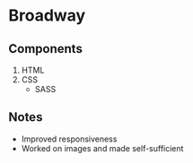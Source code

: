 # Broadway

## Components

1. HTML
2. CSS
   - SASS

## Notes

- Improved responsiveness
- Worked on images and made self-sufficient
